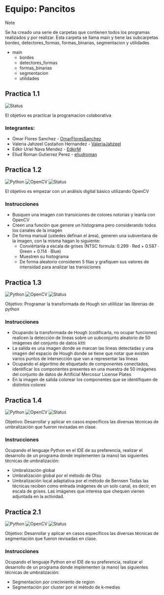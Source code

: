 # Equipo: Pancitos 

> [!NOTE] 
> Se ha creado una serie de carpetas que contienen todos los programas realizados y por realizar.
> Esta carpeta se llama main y tiene las subcarpetas bordes, detectores_formas, formas_binarias, segmentacion y utilidades

* main
     * bordes
     * detectores_formas
     * formas_binarias
     * segmentacion
     * utilidades

## Practica 1.1
![Status](https://img.shields.io/badge/STATUS-FINALIZADO-red)

El objetivo es practicar la programacion colaborativa 

### Integrantes:
* Omar Flores Sanchez - [OmarFloresSanchez](https://github.com/OmarFloresSanchez)
* Valeria Jahzeel Castañon Hernandez - [ValeriaJahzeel](https://github.com/ValeriaJahzeel)
* Edkir Uriel Nava Mendez - [EdkirM](https://github.com/EdkirM)
* Eliud Roman Gutierrez Perez - [eliudroman](https://github.com/eliudroman)

## Practica 1.2
![Python](https://img.shields.io/badge/python-3670A0?style=for-the-badge&logo=python&logoColor=ffdd54)
![OpenCV](https://img.shields.io/badge/opencv-%23white.svg?style=for-the-badge&logo=opencv&logoColor=white)
![Status](https://img.shields.io/badge/STATUS-FINALIZADO-red)

El objetivo es empezar con un análisis digital básico utilizando OpenCV

### Instrucciones
* Busquen una imagen con transiciones de colores notorias y leanla con OpenCV
* Creen una función que genere un histograma pero considerando todos los canales de la imagen
* De forma manual (ustedes definan el área), generen una subventana de la imagen, con la misma hagan lo siguiente:
     * Conviértanla a escala de grises (NTSC formula: 0.299 ∙ Red + 0.587 ∙ Green + 0.114 ∙ Blue)
     * Muestren su histograma
     * De forma aleatorio consideren 5 filas y grafiquen sus valores de intensidad para analizar las transiciones


## Practica 1.3
![Python](https://img.shields.io/badge/python-3670A0?style=for-the-badge&logo=python&logoColor=ffdd54)
![OpenCV](https://img.shields.io/badge/opencv-%23white.svg?style=for-the-badge&logo=opencv&logoColor=white)
![Status](https://img.shields.io/badge/STATUS-FINALIZADO-red     )    

Objetivo: Programar la transformada de Hough sin utililizar las librerias de python

### Instrucciones
* Ocupando la transformada de Hough (codificarla, no ocupar funciones) realicen la detección de líneas sobre un subconjunto aleatorio de 50 imágenes del conjunto de datos kitti
* La salida es una imagen donde se marcan las líneas detectadas y una imagen del espacio de Hough donde se tiene que notar que existen varios puntos de intersección que van a representar las líneas
* Ocupando el algoritmo de etiquetado de componentes conectados, identificar los componentes presentes en una muestra de 50 imágenes del conjunto de datos de Artificial Mercosur License Plates
* En la imagen de salida colorear los componentes que se identifiquen de distintos colores

## Practica 1.4
![Python](https://img.shields.io/badge/python-3670A0?style=for-the-badge&logo=python&logoColor=ffdd54)
![OpenCV](https://img.shields.io/badge/opencv-%23white.svg?style=for-the-badge&logo=opencv&logoColor=white)
![Status](https://img.shields.io/badge/STATUS-FINALIZADO-red)

Objetivo: Desarrollar y aplicar en casos específicos las diversas técnicas de   umbralización que fueron revisadas en clase.

### Instrucciones
Ocupando el lenguaje Python en el IDE de su preferencia, realizar el desarrollo de un programa donde implementen (a mano) las siguientes técnicas
de umbralización:
* Umbralización global
* Umbralización global por el método de Otsu
* Umbralización local adaptativa por el método de Bernsen
Todas las técnicas reciben como entrada imágenes de un solo canal, es decir, en escala de grises. Las imágenes que interesa que chequen vienen adjuntada en la actividad.

## Practica 2.1
![Python](https://img.shields.io/badge/python-3670A0?style=for-the-badge&logo=python&logoColor=ffdd54)
![OpenCV](https://img.shields.io/badge/opencv-%23white.svg?style=for-the-badge&logo=opencv&logoColor=white)
![Status](https://img.shields.io/badge/STATUS-FINALIZADO-greeb)

Objetivo: Desarrollar y aplicar en casos específicos las diversas técnicas de segmentación que fueron revisadas en clase.

### Instrucciones
Ocupando el lenguaje Python en el IDE de su preferencia, realizar el desarrollo de un programa donde implementen (a mano) las siguientes técnicas
de umbralización:
* Segmentacion por crecimiento de region
* Segmentación por cluster por el método de k-medias


